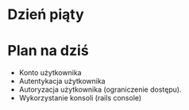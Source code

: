 <!SLIDE title-slide transition=fade>

# Dzień piąty #

<!SLIDE smaller bullets incremental transition=fade>

# Plan na dziś #
  
  * Konto użytkownika
  * Autentykacja użytkownika
  * Autoryzacja użytkownika (ograniczenie dostępu).
  * Wykorzystanie konsoli (rails console)
